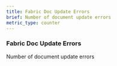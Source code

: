 ```yaml
---
title: Fabric Doc Update Errors
brief: Number of document update errors
metric_type: counter
---
```

### Fabric Doc Update Errors

Number of document update errors